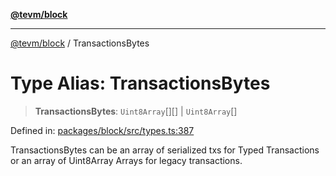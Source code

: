 [**@tevm/block**](../README.md)

***

[@tevm/block](../globals.md) / TransactionsBytes

# Type Alias: TransactionsBytes

> **TransactionsBytes**: `Uint8Array`[][] \| `Uint8Array`[]

Defined in: [packages/block/src/types.ts:387](https://github.com/evmts/tevm-monorepo/blob/main/packages/block/src/types.ts#L387)

TransactionsBytes can be an array of serialized txs for Typed Transactions or an array of Uint8Array Arrays for legacy transactions.
